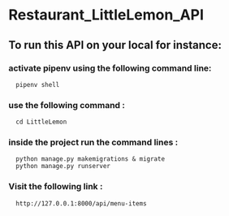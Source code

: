 # Restaurant_LittleLemon_API

## To run this API on your local for instance:
### activate pipenv using the following command line:
      pipenv shell
### use the following command :
      cd LittleLemon
### inside the project run the command lines :
      python manage.py makemigrations & migrate
      python manage.py runserver
      
### Visit the following link :
      http://127.0.0.1:8000/api/menu-items
 
